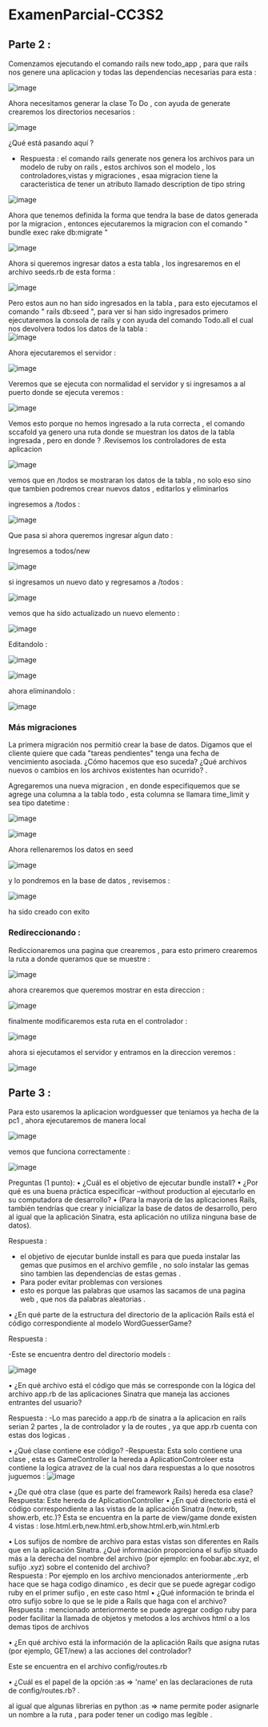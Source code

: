 # ExamenParcial-CC3S2
## Parte 2 :
Comenzamos ejecutando el comando rails new todo_app , para que rails nos genere una aplicacion y todas las dependencias necesarias para esta :

![image](https://github.com/peg1163/ExamenParcial-CC3S2/assets/92898224/150dc246-1f6c-4714-8ae0-c0ca9ddfde17)

Ahora necesitamos generar la clase To Do , con ayuda de generate crearemos los directorios necesarios :

![image](https://github.com/peg1163/ExamenParcial-CC3S2/assets/92898224/b28b034a-14fc-45a8-9978-3e848c859105)

¿Qué está pasando aquí ? 

* Respuesta : el comando rails generate nos genera los archivos para un modelo de ruby on rails , estos archivos son el modelo , los controladores,vistas y migraciones , esaa migracion tiene la caracteristica de tener un atributo llamado description de tipo string

![image](https://github.com/peg1163/ExamenParcial-CC3S2/assets/92898224/c038e983-ef44-4d84-b33e-e93104752169)

Ahora que tenemos definida la forma que tendra la base de datos generada por la migracion , entonces ejecutaremos la migracion con el comando " bundle exec rake db:migrate "

![image](https://github.com/peg1163/ExamenParcial-CC3S2/assets/92898224/92982080-f818-4735-b46b-919fbf3c3c1f)

Ahora si queremos ingresar datos a esta tabla , los ingresaremos en el archivo seeds.rb de esta forma :

![image](https://github.com/peg1163/ExamenParcial-CC3S2/assets/92898224/8df5a874-5a4d-422f-a6d6-961c5870e9db)

Pero estos aun no han sido ingresados en la tabla , para esto ejecutamos el comando " 
rails db:seed ", para ver si han sido ingresados primero ejecutaremos la consola de rails y con ayuda del comando Todo.all el cual nos devolvera todos los datos de la tabla  :   
![image](https://github.com/peg1163/ExamenParcial-CC3S2/assets/92898224/9e9c6a20-cfe2-4768-a285-1dce8d10cc03)

Ahora ejecutaremos el servidor : 

![image](https://github.com/peg1163/ExamenParcial-CC3S2/assets/92898224/4f671997-4a2c-4c7f-aea5-949ad8d28bf1)

Veremos que se ejecuta con normalidad el servidor y si ingresamos a al puerto donde se ejecuta veremos :

![image](https://github.com/peg1163/ExamenParcial-CC3S2/assets/92898224/1db36f37-98ed-434b-97c0-f2a7e79dc7ae)

Vemos esto porque no hemos ingresado a la ruta correcta , el comando sccafold ya genero una ruta donde se muestran los datos de la tabla ingresada , pero en donde ? .Revisemos los controladores de esta aplicacion 

![image](https://github.com/peg1163/ExamenParcial-CC3S2/assets/92898224/5e8cb823-71ce-4104-a9ef-6e1ca183fe3c)

vemos que en /todos se mostraran los datos de la tabla , no solo eso sino que tambien podremos crear nuevos datos , editarlos y eliminarlos 

ingresemos a /todos :

![image](https://github.com/peg1163/ExamenParcial-CC3S2/assets/92898224/86592430-ede9-4685-91e4-56da9da84629)

Que pasa si ahora queremos ingresar algun dato :

Ingresemos a todos/new

![image](https://github.com/peg1163/ExamenParcial-CC3S2/assets/92898224/81a19674-6430-46ff-bfec-a02594a7935f)

si ingresamos un nuevo dato  y regresamos a /todos :

![image](https://github.com/peg1163/ExamenParcial-CC3S2/assets/92898224/1a8ca3a3-dace-4896-9016-09ea1babc3a0)

vemos que ha sido actualizado un nuevo elemento :

![image](https://github.com/peg1163/ExamenParcial-CC3S2/assets/92898224/bdbcccd8-7b50-4f92-8ec2-fa3cef1e7825)

Editandolo :

![image](https://github.com/peg1163/ExamenParcial-CC3S2/assets/92898224/271e8d58-d415-4b66-9e23-8aaae260d0c1)

![image](https://github.com/peg1163/ExamenParcial-CC3S2/assets/92898224/764bdf9b-36ad-4109-9aad-957a08ce7e74)

ahora eliminandolo :

![image](https://github.com/peg1163/ExamenParcial-CC3S2/assets/92898224/f1a5c33b-78ee-455e-a293-d6af598b5fb5)


### Más migraciones
La primera migración nos permitió crear la base de datos. Digamos que el cliente quiere que cada "tareas pendientes" tenga una fecha de vencimiento asociada. ¿Cómo hacemos que eso suceda? 
¿Qué  archivos nuevos o cambios en los archivos existentes han ocurrido? .

Agregaremos una nueva migracion , en donde especifiquemos que se agrege una columna a la tabla todo , esta columna se llamara time_limit y sea tipo datetime :

![image](https://github.com/peg1163/ExamenParcial-CC3S2/assets/92898224/81b6007d-7f9a-4dc2-852f-fc8599355baa)

![image](https://github.com/peg1163/ExamenParcial-CC3S2/assets/92898224/1a986db3-7133-4efc-9898-d34f023d570f)

Ahora rellenaremos los datos en seed 

![image](https://github.com/peg1163/ExamenParcial-CC3S2/assets/92898224/effe709c-33ef-4752-a0e2-79856e6fc4f8)

y lo pondremos en la base de datos , revisemos :

![image](https://github.com/peg1163/ExamenParcial-CC3S2/assets/92898224/9a67bfff-2702-4ddd-b32c-52ff052bc9d9)

ha sido creado con exito 

### Redireccionando :
 
 Rediccionaremos una pagina que crearemos , para esto primero crearemos la ruta a donde queramos que se muestre :

![image](https://github.com/peg1163/ExamenParcial-CC3S2/assets/92898224/d02fb5d9-4d80-4233-bf35-67e8132d2ce8)

ahora crearemos que queremos mostrar en esta direccion :

![image](https://github.com/peg1163/ExamenParcial-CC3S2/assets/92898224/0b51fc10-fba4-45b0-8a54-38a38367e6d0)

finalmente modificaremos esta ruta en el controlador :

![image](https://github.com/peg1163/ExamenParcial-CC3S2/assets/92898224/17bfca11-e850-49ba-a70c-a818e35936b5)

ahora si ejecutamos el servidor y entramos en la direccion veremos :

![image](https://github.com/peg1163/ExamenParcial-CC3S2/assets/92898224/03f92424-2891-4711-a61b-343608b5178e)

## Parte 3 :
Para esto usaremos la aplicacion wordguesser que teniamos ya hecha de la pc1 , ahora ejecutaremos de manera local 

![image](https://github.com/peg1163/ExamenParcial-CC3S2/assets/92898224/d076a0ea-d651-4bd7-960c-1100906dbdd4)


vemos que funciona correctamente :

![image](https://github.com/peg1163/ExamenParcial-CC3S2/assets/92898224/b5b1f05e-1ab7-46f9-96ad-b8a4ae91482b)

Preguntas (1 punto):
•	¿Cuál es el objetivo de ejecutar bundle install?
•	¿Por qué es una buena práctica especificar –without production al ejecutarlo en su computadora de desarrollo?
•	(Para la mayoría de las aplicaciones Rails, también tendrías que crear y inicializar la base de datos de desarrollo, pero al igual que la aplicación Sinatra, esta aplicación no utiliza ninguna base de datos).


Respuesta : 
- el objetivo de ejecutar bunlde install es para que pueda instalar las gemas que pusimos en el archivo gemfile , no solo instalar las gemas sino tambien las dependencias de estas gemas .
- Para poder evitar problemas con versiones 
- esto es porque las palabras que usamos las sacamos de una pagina web , que nos da palabras aleatorias .

  
•	¿En qué parte de la estructura del directorio de la aplicación Rails está el código correspondiente al modelo WordGuesserGame?

Respuesta :  

-Este se encuentra dentro del directorio models :

![image](https://github.com/peg1163/ExamenParcial-CC3S2/assets/92898224/5c9f2c7e-2fdc-4d8e-9ade-acbf91e7eef5)

•	¿En qué archivo está el código que más se corresponde con la lógica del archivo app.rb de las aplicaciones Sinatra que maneja las acciones entrantes del usuario?  

Respuesta :
-Lo mas parecido a app.rb de sinatra a la aplicacion en rails serian 2 partes , la de controlador y la de routes , ya que app.rb cuenta con estas dos logicas .

•	¿Qué clase contiene ese código?
-Respuesta:
   Esta solo contiene una clase , esta es GameController la hereda a AplicationControleer esta contiene la logica atravez de la cual nos dara respuestas a lo que nosotros juguemos 
   :
   ![image](https://github.com/peg1163/ExamenParcial-CC3S2/assets/92898224/b3f9acb8-72af-4c28-9757-c83ade94c9b4)


   
•	¿De qué otra clase (que es parte del framework Rails) hereda esa clase?
Respuesta:
  Este hereda de AplicationController
•	¿En qué directorio está el código correspondiente a las vistas de la aplicación Sinatra (new.erb, show.erb, etc.)?
  Esta se encuentra en la parte de view/game donde existen 4 vistas : lose.html.erb,new.html.erb,show.html.erb,win.html.erb
  
•	Los sufijos de nombre de archivo para estas vistas son diferentes en Rails que en la aplicación Sinatra. ¿Qué información proporciona el sufijo situado más a la derecha del nombre del archivo (por ejemplo: en foobar.abc.xyz, el sufijo .xyz) sobre el contenido del archivo?  
Respuesta :
    Por ejemplo en los archivo mencionados anteriormente ,.erb hace que se haga codigo dinamico , es decir que se puede agregar codigo ruby en el primer sufijo , en este caso html
•	¿Qué información te brinda el otro sufijo sobre lo que se le pide a Rails que haga con el archivo?
Respuesta :
  mencionado anteriormente se puede agregar codigo ruby para poder facilitar la llamada de objetos y metodos a los archivos html o a los demas tipos de archivos 
  
•	¿En qué archivo está la información de la aplicación Rails que asigna rutas (por ejemplo, GET/new) a las acciones del controlador?

  Este se encuentra en el archivo config/routes.rb
  
•	¿Cuál es el papel de la opción :as => 'name' en las declaraciones de ruta de config/routes.rb? .

al igual que algunas librerias en python :as => name permite poder asignarle un nombre a la ruta , para poder tener un codigo mas legible .
























